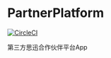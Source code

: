 # PartnerPlatform

[![CircleCI](https://circleci.com/gh/MoeHero/PartnerPlatform.svg?style=svg)](https://circleci.com/gh/MoeHero/PartnerPlatform)

第三方思迅合作伙伴平台App
